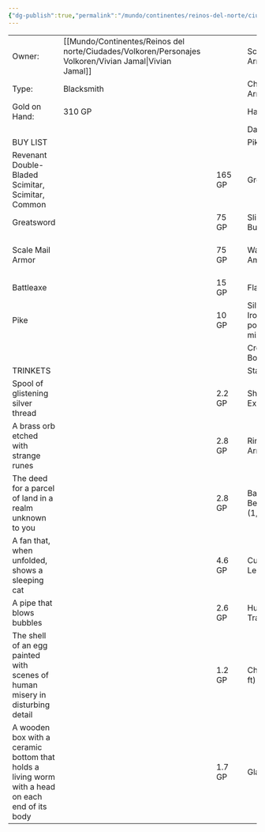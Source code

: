 ```yaml
---
{"dg-publish":true,"permalink":"/mundo/continentes/reinos-del-norte/ciudades/volkoren/establecimientos-volkoren/los-secretos-de-vivian/"}
---
```



|                                                                                                 |                  |     |        |     |                                   |     |                               |     |
| ----------------------------------------------------------------------------------------------- | ---------------- | --- | ------ | --- | --------------------------------- | --- | ----------------------------- | --- |
| Owner:                                                                                          | [[Mundo/Continentes/Reinos del norte/Ciudades/Volkoren/Personajes Volkoren/Vivian Jamal\|Vivian Jamal]] |     |        |     | Scale Mail Armor                  |     | 50 GP                         |     |
| Type:                                                                                           | Blacksmith       |     |        |     | Chain Shirt Armor                 |     | 50 GP                         |     |
| Gold on Hand:                                                                                   | 310 GP           |     |        |     | Halberd                           |     | 20 GP                         |     |
|                                                                                                 |                  |     |        |     | Dart                              |     | 0.05 GP                       |     |
| BUY LIST                                                                                        |                  |     |        |     | Pike                              |     | 5 GP                          |     |
| Revenant Double-Bladed Scimitar, Scimitar, Common                                               |                  |     | 165 GP |     | Greataxe                          |     | 30 GP                         |     |
| Greatsword                                                                                      |                  |     | 75 GP  |     | Sling Bullets                     |     | 0.04 GP                       |     |
| Scale Mail Armor                                                                                |                  |     | 75 GP  |     | Walloping Ammunition              |     | 80 GP, Crossbow Bolts, Common |     |
| Battleaxe                                                                                       |                  |     | 15 GP  |     | Flail                             |     | 10 GP                         |     |
| Pike                                                                                            |                  |     | 10 GP  |     | Silver and Iron, powdered mixture |     | 5 GP                          |     |
|                                                                                                 |                  |     |        |     | Crossbow Bolts (10)               |     | 1 GP                          |     |
| TRINKETS                                                                                        |                  |     |        |     | Staff                             |     | 5 GP                          |     |
| Spool of glistening silver thread                                                               |                  |     | 2.2 GP |     | Shield of Expression              |     | 90 GP, Shield, Common         |     |
| A brass orb etched with strange runes                                                           |                  |     | 2.8 GP |     | Ring Mail Armor                   |     | 30 GP                         |     |
| The deed for a parcel of land in a realm unknown to you                                         |                  |     | 2.8 GP |     | Ball Bearings (1,000)             |     | 2 GP                          |     |
| A fan that, when unfolded, shows a sleeping cat                                                 |                  |     | 4.6 GP |     | Cured Leather                     |     | 0.1 GP                        |     |
| A pipe that blows bubbles                                                                       |                  |     | 2.6 GP |     | Hunting Trap                      |     | 5 GP                          |     |
| The shell of an egg painted with scenes of human misery in disturbing detail                    |                  |     | 1.2 GP |     | Chain (10 ft)                     |     | 5 GP                          |     |
| A wooden box with a ceramic bottom that holds a living worm with a head on each end of its body |                  |     | 1.7 GP |     | Glaive                            |     | 20 GP                         |     |